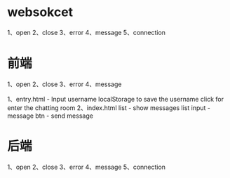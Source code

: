 # websokcet
 1、open
 2、close
 3、error
 4、message
 5、connection

# 前端
 1、open
 2、close
 3、error
 4、message

 1、entry.html -
    Input username
    localStorage to save the username
    click for enter the chatting room
 2、index.html
    list - show messages list
    input - message
    btn - send message

# 后端
 1、open
 2、close
 3、error
 4、message
 5、connection